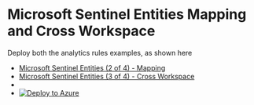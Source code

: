 # Microsoft Sentinel Entities Mapping and Cross Workspace

Deploy both the analytics rules examples, as shown here

 - [Microsoft Sentinel Entities (2 of 4) - Mapping](https://thealistairross0.wordpress.com/2023/07/17/microsoft-sentinel-entities-2-of-4-mapping)
 - [Microsoft Sentinel Entities (3 of 4) - Cross Workspace](https://thealistairross0.wordpress.com/2023/07/20/microsoft-sentinel-entities-3-of-4-cross-workspace)
 - 
 - [![Deploy to Azure](https://aka.ms/deploytoazurebutton)](https://portal.azure.com/#create/Microsoft.Template/uri/https%3A%2F%2Fraw.githubusercontent.com%2FTheAlistairRoss%2FThe-Cloud-Brain-Dump%2Fmain%2FSentinel%2520Entities%2FMapping%2Fazuredeploy.json/createUIDefinitionUri/https%3A%2F%2Fraw.githubusercontent.com%2FTheAlistairRoss%2FThe-Cloud-Brain-Dump%2Fmain%2FSentinel%2520Entities%2FMapping%2FcreateUiDefinition.json)
